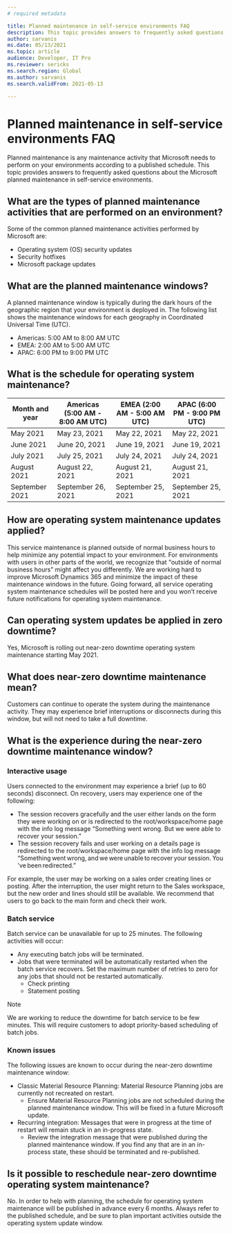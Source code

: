 ```yaml
---
# required metadata

title: Planned maintenance in self-service environments FAQ
description: This topic provides answers to frequently asked questions about the Microsoft planned maintenance in self-service environments.
author: sarvanis
ms.date: 05/13/2021
ms.topic: article
audience: Developer, IT Pro
ms.reviewer: sericks
ms.search.region: Global
ms.author: sarvanis
ms.search.validFrom: 2021-05-13

---
```


# Planned maintenance in self-service environments FAQ
Planned maintenance is any maintenance activity that Microsoft needs to perform on your environments according to a published schedule. This topic provides answers to frequently asked questions about the Microsoft planned maintenance in self-service environments.

## What are the types of planned maintenance activities that are performed on an environment?
Some of the common planned maintenance activities performed by Microsoft are:

- Operating system (OS) security updates
- Security hotfixes
- Microsoft package updates

## What are the planned maintenance windows?
A planned maintenance window is typically during the dark hours of the geographic region that your environment is deployed in. The following list shows the maintenance windows for each geography in Coordinated Universal Time (UTC).

- Americas: 5:00 AM to 8:00 AM UTC
- EMEA: 2:00 AM to 5:00 AM UTC
- APAC: 6:00 PM to 9:00 PM UTC

## What is the schedule for operating system maintenance?
Month and year | Americas (5:00 AM - 8:00 AM UTC) | EMEA (2:00 AM - 5:00 AM UTC) | APAC (6:00 PM - 9:00 PM UTC)
---------- | -------------------------- | ---------------------- | ----------------------
May 2021 | May 23, 2021 | May 22, 2021 | May 22, 2021
June 2021 | June 20, 2021 | June 19, 2021 | June 19, 2021
July 2021 | July 25, 2021 | July 24, 2021 | July 24, 2021
August 2021 | August 22, 2021 | August 21, 2021 | August 21, 2021
September 2021 | September 26, 2021 | September 25, 2021 | September 25, 2021

## How are operating system maintenance updates applied?
This service maintenance is planned outside of normal business hours to help minimize any potential impact to your environment. For environments with users in other parts of the world, we recognize that "outside of normal business hours" might affect you differently. We are working hard to improve Microsoft Dynamics 365 and minimize the impact of these maintenance windows in the future. Going forward, all service operating system maintenance schedules will be posted here and you won’t receive future notifications for operating system maintenance.

## Can operating system updates be applied in zero downtime?
Yes, Microsoft is rolling out near-zero downtime operating system maintenance starting May 2021. 

## What does near-zero downtime maintenance mean?
Customers can continue to operate the system during the maintenance activity. They may experience brief interruptions or disconnects during this window, but will not need to take a full downtime.

## What is the experience during the near-zero downtime maintenance window?
### Interactive usage
Users connected to the environment may experience a brief (up to 60 seconds) disconnect. On recovery, users may experience one of the following:
- The session recovers gracefully and the user either lands on the form they were working on or is redirected to the root/workspace/home page with the info log message “Something went wrong. But we were able to recover your session.”
- The session recovery fails and user working on a details page is redirected to the root/workspace/home page with the info log message “Something went wrong, and we were unable to recover your session. You've been redirected.”

For example, the user may be working on a sales order creating lines or posting. After the interruption, the user might return to the Sales workspace, but the new order and lines should still be available. We recommend that users to go back to the main form and check their work. 

### Batch service
Batch service can be unavailable for up to 25 minutes. The following activities will occur: 
- Any executing batch jobs will be terminated.
- Jobs that were terminated will be automatically restarted when the batch service recovers. Set the maximum number of retries to zero for any jobs that should not be restarted automatically.
  - Check printing 
  - Statement posting

> [!NOTE] 
> We are working to reduce the downtime for batch service to be few minutes. This will require customers to adopt priority-based scheduling of batch jobs.

### Known issues
The following issues are known to occur during the near-zero downtime maintenance window:
- Classic Material Resource Planning: Material Resource Planning jobs are currently not recreated on restart.
  - Ensure Material Resource Planning jobs are not scheduled during the planned maintenance window. This will be fixed in a future Microsoft update.
- Recurring integration: Messages that were in progress at the time of restart will remain stuck in an in-progress state.
  - Review the integration message that were published during the planned maintenance window. If you find any that are in an in-process state, these should be terminated and re-published.

## Is it possible to reschedule near-zero downtime operating system maintenance?
No. In order to help with planning, the schedule for operating system maintenance will be published in advance every 6 months. Always refer to the published schedule, and be sure to plan important activities outside the operating system update window.
